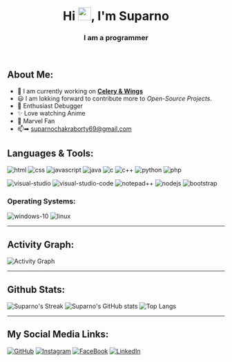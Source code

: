 
<div align="center">
<h1>Hi <img src="https://raw.githubusercontent.com/MartinHeinz/MartinHeinz/master/wave.gif" width="30px" height="30px">, I'm Suparno</h1>
<h3>I am a programmer</h3>
</div>
<br>

## About Me:
- 🏢 I am currently working on **[Celery & Wings][current]**
- 😃 I am lokking forward to contribute more to *Open-Source Projects*.
- 🎇 Enthusiast Debugger
- ✨ Love watching Anime
- 🤩 Marvel Fan
- 📫➡ suparnochakraborty69@gmail.com
  <!-- - [Know More About me xD](https://example.com "resume") -->

## Languages & Tools:
![html][html-icon] ![css][css-icon] ![javascript][js-icon] ![java][java-icon] ![c][c-icon] ![c++][cpp-icon] ![python][python-icon] ![php][php-icon]

![visual-studio][vs-icon] ![visual-studio-code][vscode-icon] ![notepad++][npp-icon] ![nodejs][node-icon] ![bootstrap][bootstrap-icon]

### Operating Systems:
![windows-10][win10-icon] ![linux][linux-icon]

---

## Activity Graph:
![Activity Graph][graph]

---

## Github Stats:
![Suparno's Streak][streak] ![Suparno's GitHub stats][stats]
![Top Langs][langs]

---

## My Social Media Links:
[![GitHub][github-icon]][github] [![Instagram][insta-icon]][insta] [![FaceBook][fb-icon]][fb] [![LinkedIn][li-icon]][Li]


<!-- link definitions -->
<!-- misc -->
[current]: https://github.com/Animesh-456/Restaurant-Application
[wave]: https://raw.githubusercontent.com/MartinHeinz/MartinHeinz/master/wave.gif
[ALL THE ICONS ARE FROM]: https://icons8.com

<!-- icons -->
[html-icon]: https://img.icons8.com/color/48/000000/html-5--v1.png
[css-icon]: https://img.icons8.com/color/48/000000/css3.png
[js-icon]: https://img.icons8.com/color/48/000000/javascript--v1.png
[java-icon]: https://img.icons8.com/color/48/000000/java-coffee-cup-logo--v1.png
[c-icon]: https://img.icons8.com/color/48/000000/c-programming.png
[cpp-icon]: https://img.icons8.com/color/48/000000/c-plus-plus-logo.png
[python-icon]: https://img.icons8.com/color/48/000000/python--v1.png
[php-icon]: https://img.icons8.com/external-those-icons-flat-those-icons/48/000000/external-PHP-programming-and-development-those-icons-flat-those-icons.png

[vs-icon]: https://img.icons8.com/color/48/000000/visual-studio--v2.png
[vscode-icon]: https://img.icons8.com/fluency/48/000000/visual-studio-code-2019.png
[npp-icon]: https://img.icons8.com/color/48/000000/notepad-plus-plus.png
[node-icon]: https://img.icons8.com/color/48/000000/nodejs.png
[bootstrap-icon]: https://img.icons8.com/color/48/000000/bootstrap.png
[win10-icon]: https://img.icons8.com/color/48/000000/windows-10.png
[linux-icon]: https://img.icons8.com/color/48/000000/linux--v1.png

[github-icon]: https://img.icons8.com/fluent/48/000000/github.png
[insta-icon]: https://img.icons8.com/color/48/000000/instagram-new.png
[fb-icon]: https://img.icons8.com/color/48/000000/facebook-new.png
[li-icon]: https://img.icons8.com/color/48/000000/linkedin.png

<!-- github stats -->
[graph]: https://github-readme-activity-graph.cyclic.app/graph?username=Suparno-0069&theme=redical
[streak]: https://github-readme-streak-stats.herokuapp.com/?user=Suparno-0069&theme=radical
[stats]: https://github-readme-stats-git-masterrstaa-rickstaa.vercel.app/api?username=Suparno-0069&show_icons=true&theme=radical
[langs]: https://github-readme-stats-git-masterrstaa-rickstaa.vercel.app/api/top-langs/?username=Suparno-0069&langs_count=69&theme=radical&layout=compact

<!-- scoials -->
[github]: https://github.com/Suparno-0069
[insta]: https://www.instagram.com/i_ironman_love_you_3000/
[fb]: https://www.facebook.com/suparno.chakraborty.927
[li]: https://www.linkedin.com/in/suparna-chakraborty-9a7208258/
